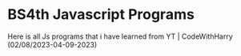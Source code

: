 # BS4th Javascript Programs
 Here is all Js programs that i have learned from YT | CodeWithHarry (02/08/2023-04-09-2023)
